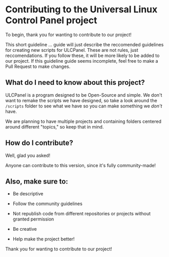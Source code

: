 # Contributing to the Universal Linux Control Panel project

To begin, thank you for wanting to contribute to our project!

This short guideline ... guide will just describe the reccomended guidelines for creating new scripts for ULCPanel. These are
not rules, just reccomendations. If you follow these, it will be more likely to be added to our project. If this guideline guide
seems incomplete, feel free to make a Pull Request to make changes.


## What do I need to know about this project?

ULCPanel is a program designed to be Open-Source and simple. We don't want to remake the scripts we have designed, so
take a look around the `/scripts` folder to see what we have so you can make something we *don't* have.

We are planning to have multiple projects and containing folders centered around different "topics," so keep that in mind.


## How do I contribute?

Well, glad you asked!

Anyone can contribute to this version, since it's fully community-made!


## Also, make sure to:

* Be descriptive

* Follow the community guidelines

* Not republish code from different repositories or projects without granted permission

* Be creative

* Help make the project better!


Thank you for wanting to contribute to our project! 


